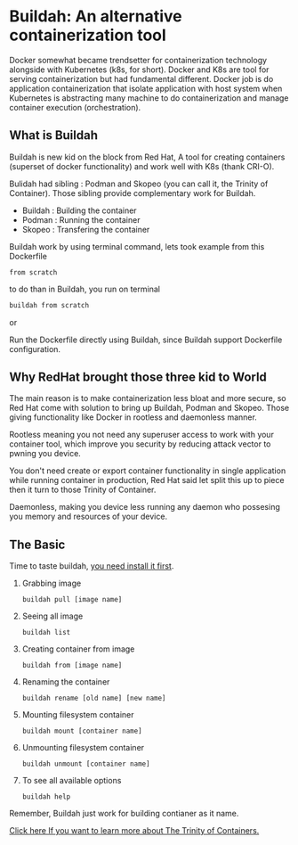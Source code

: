 # Buildah: An alternative containerization tool

Docker somewhat became trendsetter for containerization technology alongside with Kubernetes (k8s, for short).
Docker and K8s are tool for serving containerization but had fundamental different. Docker job is do application containerization that isolate application with host system when Kubernetes is abstracting many machine to do containerization and manage container execution (orchestration).

## What is Buildah

Buildah is new kid on the block from Red Hat, A tool for creating containers (superset of docker functionality) and work well with K8s (thank CRI-O).

Bulidah had sibling : Podman and Skopeo (you can call it, the Trinity of Container). Those sibling provide complementary work for Buildah.

- Buildah : Building the container
- Podman : Running the container
- Skopeo : Transfering the container

Buildah work by using terminal command, lets took example from this Dockerfile

```docker
from scratch
```

to do than in Buildah, you run on terminal

```sh
buildah from scratch
```
or 

Run the Dockerfile directly using Buildah, since Buildah support Dockerfile configuration.

## Why RedHat brought those three kid to World

The main reason is to make containerization less bloat and more secure, so Red Hat come with solution to bring up Buildah, Podman and Skopeo. Those giving functionality like Docker in rootless and daemonless manner. 

Rootless meaning you not need any superuser access to work with your container tool, which improve you security by reducing attack vector to pwning you device.

You don't need create or export container functionality in single application while running container in production, Red Hat said let split this up to piece then it turn to those Trinity of Container.

Daemonless, making you device less running any daemon who possesing you memory and resources of your device.

## The Basic

Time to taste buildah, [you need install it first](https://github.com/containers/buildah/blob/master/install.md).

1. Grabbing image 
    ```
    buildah pull [image name]
    ```

2. Seeing all image 
    ``` 
    buildah list
    ```

3. Creating container from image
    ```
    buildah from [image name]
    ```

4. Renaming the container
    ```
    buildah rename [old name] [new name]
    ```

5. Mounting filesystem container
    ```
    buildah mount [container name]
    ```
6. Unmounting filesystem container
    ```
    buildah unmount [container name]
    ```
7. To see all available options
    ```
    buildah help
    ```

Remember, Buildah just work for building contianer as it name.

[Click here If you want to learn more about The Trinity of Containers.](http://redhatgov.io/workshops/containers_101/)
